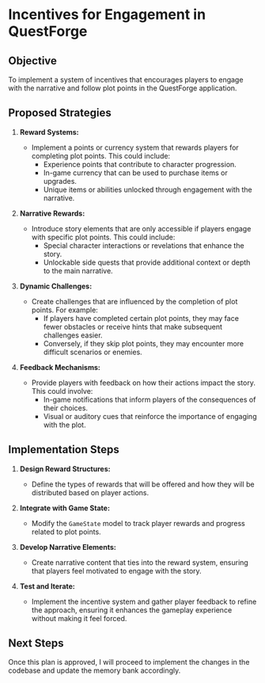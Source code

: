# Incentives for Engagement in QuestForge

## Objective
To implement a system of incentives that encourages players to engage with the narrative and follow plot points in the QuestForge application.

## Proposed Strategies

1. **Reward Systems:**
   - Implement a points or currency system that rewards players for completing plot points. This could include:
     - Experience points that contribute to character progression.
     - In-game currency that can be used to purchase items or upgrades.
     - Unique items or abilities unlocked through engagement with the narrative.

2. **Narrative Rewards:**
   - Introduce story elements that are only accessible if players engage with specific plot points. This could include:
     - Special character interactions or revelations that enhance the story.
     - Unlockable side quests that provide additional context or depth to the main narrative.

3. **Dynamic Challenges:**
   - Create challenges that are influenced by the completion of plot points. For example:
     - If players have completed certain plot points, they may face fewer obstacles or receive hints that make subsequent challenges easier.
     - Conversely, if they skip plot points, they may encounter more difficult scenarios or enemies.

4. **Feedback Mechanisms:**
   - Provide players with feedback on how their actions impact the story. This could involve:
     - In-game notifications that inform players of the consequences of their choices.
     - Visual or auditory cues that reinforce the importance of engaging with the plot.

## Implementation Steps

1. **Design Reward Structures:**
   - Define the types of rewards that will be offered and how they will be distributed based on player actions.

2. **Integrate with Game State:**
   - Modify the `GameState` model to track player rewards and progress related to plot points.

3. **Develop Narrative Elements:**
   - Create narrative content that ties into the reward system, ensuring that players feel motivated to engage with the story.

4. **Test and Iterate:**
   - Implement the incentive system and gather player feedback to refine the approach, ensuring it enhances the gameplay experience without making it feel forced.

## Next Steps
Once this plan is approved, I will proceed to implement the changes in the codebase and update the memory bank accordingly.

